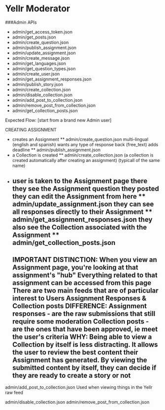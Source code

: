 # Yellr Moderator

###Admin APIs

- admin/get_access_token.json
- admin/get_posts.json
- admin/create_question.json
- admin/publish_assignment.json
- admin/update_assignment.json
- admin/create_message.json
- admin/get_languages.json
- admin/get_question_types.json
- admin/create_user.json
- admin/get_assignment_responses.json
- admin/publish_story.json
- admin/create_collection.json
- admin/disable_collection.json
- admin/add_post_to_collection.json
- admin/remove_post_from_collection.json
- admin/get_collection_posts.json



Expected Flow:
[start from a brand new Admin user]

CREATING ASSIGNMENT
-   creates an Assignment
        ** admin/create_question.json
    multi-lingual (english and spanish)
    wants any type of response back (free_text)
    adds deadline
        ** admin/publish_assignment.json
-   a Collection is created
        ** admin/create_collection.json
    (a collection is created automatically after creating an assignment)
    (typicall of the same name)
-   user is taken to the Assignment page
    there they see the Assignment question they posted
    they can edit the Assignment from here
        ** admin/update_assignment.json
    they can see all responses directly to their Assignment
        ** admin/get_assignment_responses.json
    they also see the Collection associated with the Assignment
        ** admin/get_collection_posts.json
    ----------------------------
    IMPORTANT DISTINCTION:
        When you view an Assignment page, you're looking at that assignment's "hub"
        Everything related to that assignment can be accessed from this page
        There are two main feeds that are of particular interest to Users
        Assignment Responses & Collection posts
    DIFFERENCE:
        Assignment responses - are the raw submissions that still require some moderation
        Collection posts - are the ones that have been approved, ie meet the user's criteria
    WHY:
        Being able to view a Collection by itself is less distracting.
        It allows the user to review the best content their Assignment has generated.
        By viewing the submitted content by itself, they can decide if they are ready to create a story or not
    ----------------------------


admin/add_post_to_collection.json
Used when viewing things in the Yellr raw feed


admin/disable_collection.json
admin/remove_post_from_collection.json

